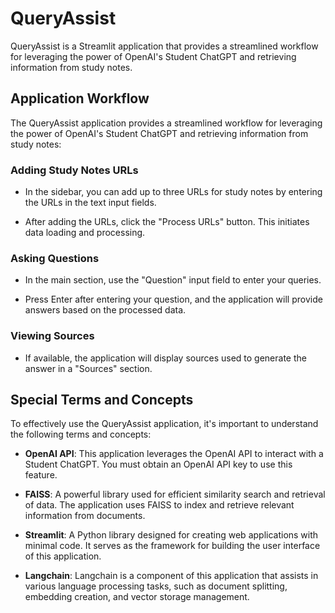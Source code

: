 # QueryAssist

QueryAssist is a Streamlit application that provides a streamlined workflow for leveraging the power of OpenAI's Student ChatGPT and retrieving information from study notes.

## Application Workflow

The QueryAssist application provides a streamlined workflow for leveraging the power of OpenAI's Student ChatGPT and retrieving information from study notes:

### Adding Study Notes URLs

- In the sidebar, you can add up to three URLs for study notes by entering the URLs in the text input fields.

- After adding the URLs, click the "Process URLs" button. This initiates data loading and processing.

### Asking Questions

- In the main section, use the "Question" input field to enter your queries.

- Press Enter after entering your question, and the application will provide answers based on the processed data.

### Viewing Sources

- If available, the application will display sources used to generate the answer in a "Sources" section.

## Special Terms and Concepts

To effectively use the QueryAssist application, it's important to understand the following terms and concepts:

- **OpenAI API**: This application leverages the OpenAI API to interact with a Student ChatGPT. You must obtain an OpenAI API key to use this feature.

- **FAISS**: A powerful library used for efficient similarity search and retrieval of data. The application uses FAISS to index and retrieve relevant information from documents.

- **Streamlit**: A Python library designed for creating web applications with minimal code. It serves as the framework for building the user interface of this application.

- **Langchain**: Langchain is a component of this application that assists in various language processing tasks, such as document splitting, embedding creation, and vector storage management.

